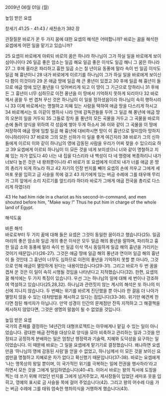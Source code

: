 2009년 06월 01일 (월)

높임 받은 요셉



창세기 41:25 - 41:43 / 새찬송가 382 장


관찰질문
바로가 꾼 두 가지 꿈에 대한 요셉의 해석은 어떠합니까?
바로는 꿈을 해석한 요셉에게 어떤 일을 맡기고 있습니까?

25 요셉이 바로에게 아뢰되 바로의 꿈은 하나라 하나님이 그가 하실 일을 바로에게 보이심이니이다 26 일곱 좋은 암소는 일곱 해요 일곱 좋은 이삭도 일곱 해니 그 꿈은 하나라 27 그 후에 올라온 파리하고 흉한 일곱 소는 칠 년이요 동풍에 말라 속이 빈 일곱 이삭도 일곱 해 흉년이니 28 내가 바로에게 이르기를 하나님이 그가 하실 일을 바로에게 보이신다 함이 이것이라 29 온 애굽 땅에 일곱 해 큰 풍년이 있겠고 30 후에 일곱 해 흉년이 들므로 애굽 땅에 있던 풍년을 다 잊어버리게 되고 이 땅이 그 기근으로 망하리니 31 후에 든 그 흉년이 너무 심하므로 이전 풍년을 이 땅에서 기억하지 못하게 되리이다 32 바로께서 꿈을 두 번 겹쳐 꾸신 것은 하나님이 이 일을 정하셨음이라 하나님이 속히 행하시리니 33 이제 바로께서는 명철하고 지혜 있는 사람을 택하여 애굽 땅을 다스리게 하시고 
34 바로께서는 또 이같이 행하사 나라 안에 감독관들을 두어 그 일곱 해 풍년에 애굽 땅의 오분의 일을 거두되 
35 그들로 장차 올 풍년의 모든 곡물을 거두고 그 곡물을 바로의 손에 돌려 양식을 위하여 각 성읍에 쌓아 두게 하소서 36 이와 같이 그 곡물을 이 땅에 저장하여 애굽 땅에 임할 일곱 해 흉년에 대비하시면 땅이 이 흉년으로 말미암아 망하지 아니하리이다 37 바로와 그의 모든 신하가 이 일을 좋게 여긴지라 38 바로가 그의 신하들에게 이르되 이와 같이 하나님의 영에 감동된 사람을 우리가 어찌 찾을 수 있으리요 하고 39 요셉에게 이르되 하나님이 이 모든 것을 네게 보이셨으니 너와 같이 명철하고 지혜 있는 자가 없도다 40 너는 내 집을 다스리라 내 백성이 다 네 명령에 복종하리니 내가 너보다 높은 것은 내 왕좌뿐이니라 41 바로가 또 요셉에게 이르되 내가 너를 애굽 온 땅의 총리가 되게 하노라 하고 42 자기의 인장 반지를 빼어 요셉의 손에 끼우고 그에게 세마포 옷을 입히고 금 사슬을 목에 걸고 43 자기에게 있는 버금 수레에 그를 태우매 무리가 그의 앞에서 소리 지르기를 엎드리라 하더라 바로가 그에게 애굽 전국을 총리로 다스리게 하였더라  

43 He had him ride in a chariot as his second-in-command, and men shouted before him, "Make way !" Thus he put him in charge of the whole land of Egypt.

해석도움





바른 해석  
바로로부터 두 가지 꿈에 대해 들은 요셉은 그것이 동일한 꿈이라고 했습니다(25). 일곱 마리의 좋은 암소와 일곱 개의 좋은 이삭은 모두 일곱 해의 풍년을 말하며, 파리하고 흉한 일곱 소와 동풍에 말라 속이 빈 일곱 이삭 역시 동일하게 일곱 해의 흉년을 가리키는 것이기 때문입니다(26-27). 그것은 애굽 땅에 일곱 해의 풍년과 연이어 일곱 해의 흉년이 들 것인데 그 흉년이 너무도 심하므로 이전의 풍년을 기억하지 못할 뿐 아니라, 그것으로 인해 애굽이 멸망하게 된다는 내용이었습니다(29-31). 그리고 바로가 두 번 꿈을 겹쳐 꾼 것은 이 일이 속히 시행될 것임을 나타낸다고 지적했습니다(32). 한편, 요셉의 꿈 해석에는 두 가지 특징이 있습니다. 우선 그는 하나님의 일에 대해 세 번이나 강조하여 역설하고 있습니다(25,28,32). 하나님과 관련짓지 않는 계시의 해석은 또 하나의 미신에 지나지 않습니다. 두 번째는 위기를 바르게 진단했을 뿐 아니라 한 걸음 더 나아가 멸망치 않을 수 있는 대처방법을 제시하고 있다는 점입니다(33-36). 위기만 예견케 한다면 참된 해석자가 아닙니다. 만약 성경이 인간의 문제점만 잔뜩 지적하고 그 해결책을 제시하지 않았다면, 그것은 생명의 말씀이 될 수 없었을 것입니다.  

높임 받은 요셉  
국가의 존패를 결정하는 14년간의 대형프로젝트는 아무에게나 맡길 수 있는 일이 아니었습니다. 광대한 애굽 전역을 대상으로 양식을 모아 비축하고 관리하는 일과 그것을 안정되고 공정하게 분배하는 일은 엄청난 행정력과 기술력, 지혜와 도덕성을 요구하는 일이었습니다. 이 때문에 바로는 그 일을 요셉에게 맡기기로 결정했습니다. 왜냐하면 요셉만큼 ‘하나님의 영에 감동된 사람’을 얻을 수 없었고, 하나님께서 이 모든 것을 보이신 요셉만큼 명철하고 지혜로운 자가 없다고 확신했기 때문입니다(37-38). 바로는 요셉에게 ‘나는 명목상의 왕일 뿐이며, 이 국가적인 위기를 극복하는 일에 전권을 행사하라’라고 하면서 모든 것을 그에게 일임하였습니다(40-41). 이어서 바로는 왕의 칙서에 도장을 찍는 데 쓰기 위해 끼었던 반지를 그에게 넘겨주었고, 제사장들이 입었던 세마포 옷을 입히고, 영예의 표시로 금 사슬을 목에 걸어 주었습니다(42). 그리고 왕의 어수레 다음 가는 버금 수레에 그를 태워 엄숙한 행차의식을 거행하게 했습니다(43).